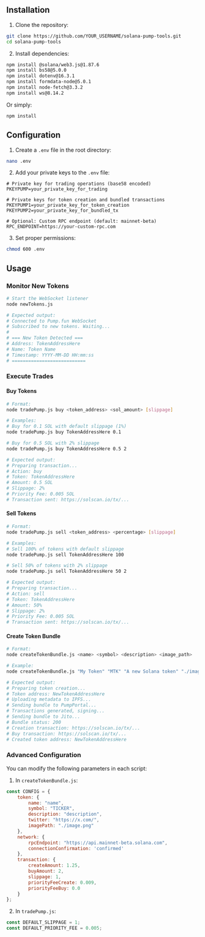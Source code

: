 ## Installation

1. Clone the repository:
```bash
git clone https://github.com/YOUR_USERNAME/solana-pump-tools.git
cd solana-pump-tools
```

2. Install dependencies:
```bash
npm install @solana/web3.js@1.87.6
npm install bs58@5.0.0
npm install dotenv@16.3.1
npm install formdata-node@5.0.1
npm install node-fetch@3.3.2
npm install ws@8.14.2
```

Or simply:
```bash
npm install
```

## Configuration

1. Create a `.env` file in the root directory:
```bash
nano .env
```

2. Add your private keys to the `.env` file:
```env
# Private key for trading operations (base58 encoded)
PKEYPUMP=your_private_key_for_trading

# Private keys for token creation and bundled transactions
PKEYPUMP1=your_private_key_for_token_creation
PKEYPUMP2=your_private_key_for_bundled_tx

# Optional: Custom RPC endpoint (default: mainnet-beta)
RPC_ENDPOINT=https://your-custom-rpc.com
```

3. Set proper permissions:
```bash
chmod 600 .env
```

## Usage

### Monitor New Tokens
```bash
# Start the WebSocket listener
node newTokens.js

# Expected output:
# Connected to Pump.fun WebSocket
# Subscribed to new tokens. Waiting...
# 
# === New Token Detected ===
# Address: TokenAddressHere
# Name: Token Name
# Timestamp: YYYY-MM-DD HH:mm:ss
# ===========================
```

### Execute Trades

#### Buy Tokens
```bash
# Format:
node tradePump.js buy <token_address> <sol_amount> [slippage]

# Examples:
# Buy for 0.1 SOL with default slippage (1%)
node tradePump.js buy TokenAddressHere 0.1

# Buy for 0.5 SOL with 2% slippage
node tradePump.js buy TokenAddressHere 0.5 2

# Expected output:
# Preparing transaction...
# Action: buy
# Token: TokenAddressHere
# Amount: 0.5 SOL
# Slippage: 2%
# Priority Fee: 0.005 SOL
# Transaction sent: https://solscan.io/tx/...
```

#### Sell Tokens
```bash
# Format:
node tradePump.js sell <token_address> <percentage> [slippage]

# Examples:
# Sell 100% of tokens with default slippage
node tradePump.js sell TokenAddressHere 100

# Sell 50% of tokens with 2% slippage
node tradePump.js sell TokenAddressHere 50 2

# Expected output:
# Preparing transaction...
# Action: sell
# Token: TokenAddressHere
# Amount: 50%
# Slippage: 2%
# Priority Fee: 0.005 SOL
# Transaction sent: https://solscan.io/tx/...
```

#### Create Token Bundle
```bash
# Format:
node createTokenBundle.js <name> <symbol> <description> <image_path>

# Example:
node createTokenBundle.js "My Token" "MTK" "A new Solana token" "./image.png"

# Expected output:
# Preparing token creation...
# Token address: NewTokenAddressHere
# Uploading metadata to IPFS...
# Sending bundle to PumpPortal...
# Transactions generated, signing...
# Sending bundle to Jito...
# Bundle status: 200
# Creation transaction: https://solscan.io/tx/...
# Buy transaction: https://solscan.io/tx/...
# Created token address: NewTokenAddressHere
```

### Advanced Configuration

You can modify the following parameters in each script:

1. In `createTokenBundle.js`:
```javascript
const CONFIG = {
    token: {
        name: "name",
        symbol: "TICKER",
        description: "description",
        twitter: "https://x.com/",
        imagePath: "./image.png"
    },
    network: {
        rpcEndpoint: "https://api.mainnet-beta.solana.com",
        connectionConfirmation: 'confirmed'
    },
    transaction: {
        createAmount: 1.25,
        buyAmount: 2,
        slippage: 1,
        priorityFeeCreate: 0.009,
        priorityFeeBuy: 0.0
    }
};
```

2. In `tradePump.js`:
```javascript
const DEFAULT_SLIPPAGE = 1;
const DEFAULT_PRIORITY_FEE = 0.005;
```
